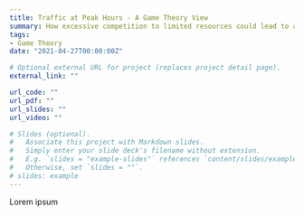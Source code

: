 ```yaml
---
title: Traffic at Peak Hours - A Game Theory View
summary: How excessive competition to limited resources could lead to a dramatic decrease of social welfare.
tags:
- Game Theory
date: "2021-04-27T00:00:00Z"

# Optional external URL for project (replaces project detail page).
external_link: ""

url_code: ""
url_pdf: ""
url_slides: ""
url_video: ""

# Slides (optional).
#   Associate this project with Markdown slides.
#   Simply enter your slide deck's filename without extension.
#   E.g. `slides = "example-slides"` references `content/slides/example-slides.md`.
#   Otherwise, set `slides = ""`.
# slides: example
---
```


Lorem ipsum
